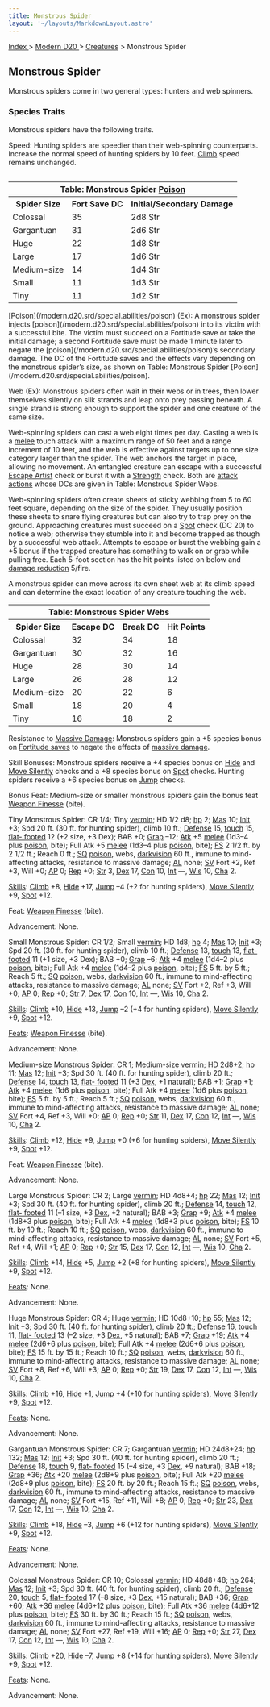 ```yaml
---
title: Monstrous Spider
layout: '~/layouts/MarkdownLayout.astro'
---
```


[ Index ](/) > [ Modern D20 ](/modern.d20.srd) > [Creatures](/modern.d20.srd/creatures) > Monstrous Spider

## Monstrous Spider

Monstrous spiders come in two general types: hunters and web spinners.

### Species Traits

Monstrous spiders have the following traits.

Speed: Hunting spiders are speedier than their web-spinning counterparts.
Increase the normal speed of hunting spiders by 10 feet.
[Climb](/modern.d20.srd/skills/climb) speed remains unchanged.


<table style="float: right"><tr><th colspan="3"> Table: Monstrous Spider <a href="/modern.d20.srd/special.abilities/poison">Poison</a></th></tr> <tr><th> Spider Size</th><th> Fort Save DC</th><th> Initial/Secondary Damage </th></tr> <tr><td> Colossal</td><td> 35</td><td> 2d8 Str </td></tr> <tr class="shaded"><td> Gargantuan</td><td> 31</td><td> 2d6 Str </td></tr> <tr><td> Huge</td><td> 22</td><td> 1d8 Str </td></tr> <tr class="shaded"><td> Large</td><td> 17</td><td> 1d6 Str </td></tr> <tr><td> Medium-size</td><td> 14</td><td> 1d4 Str </td></tr> <tr class="shaded"><td> Small</td><td> 11</td><td> 1d3 Str </td></tr> <tr><td> Tiny</td><td> 11</td><td> 1d2 Str </td></tr></table>
 [Poison](/modern.d20.srd/special.abilities/poison) (Ex): A monstrous spider
injects [poison](/modern.d20.srd/special.abilities/poison) into its victim
with a successful bite. The victim must succeed on a Fortitude save or take
the initial damage; a second Fortitude save must be made 1 minute later to
negate the [poison](/modern.d20.srd/special.abilities/poison)’s secondary
damage. The DC of the Fortitude saves and the effects vary depending on the
monstrous spider’s size, as shown on Table: Monstrous Spider
[Poison](/modern.d20.srd/special.abilities/poison).

Web (Ex): Monstrous spiders often wait in their webs or in trees, then lower
themselves silently on silk strands and leap onto prey passing beneath. A
single strand is strong enough to support the spider and one creature of the
same size.

Web-spinning spiders can cast a web eight times per day. Casting a web is a
[melee](/modern.d20.srd/combat/attack.roll) touch attack with a maximum range
of 50 feet and a range increment of 10 feet, and the web is effective against
targets up to one size category larger than the spider. The web anchors the
target in place, allowing no movement. An entangled creature can escape with a
successful [Escape Artist](/modern.d20.srd/skills/escape.artist) check or
burst it with a [Strength](/modern.d20.srd/basics/ability.scores) check. Both
are [attack actions](/modern.d20.srd/combat/attack.actions) whose DCs are
given in Table: Monstrous Spider Webs.

Web-spinning spiders often create sheets of sticky webbing from 5 to 60 feet
square, depending on the size of the spider. They usually position these
sheets to snare flying creatures but can also try to trap prey on the ground.
Approaching creatures must succeed on a [Spot](/modern.d20.srd/skills/spot)
check (DC 20) to notice a web; otherwise they stumble into it and become
trapped as though by a successful web attack. Attempts to escape or burst the
webbing gain a +5 bonus if the trapped creature has something to walk on or
grab while pulling free. Each 5-foot section has the hit points listed on
below and [damage reduction](/modern.d20.srd/special.abilities/damage.reduction) 5/fire.

A monstrous spider can move across its own sheet web at its climb speed and
can determine the exact location of any creature touching the web.


<table><tr><th colspan="4"> Table: Monstrous Spider Webs</th></tr> <tr><th> Spider Size</th><th> Escape DC</th><th> Break DC</th><th> Hit Points </th></tr> <tr><td> Colossal</td><td> 32</td><td> 34</td><td> 18 </td></tr> <tr class="shaded"><td> Gargantuan</td><td> 30</td><td> 32</td><td> 16 </td></tr> <tr><td> Huge</td><td> 28</td><td> 30</td><td> 14 </td></tr> <tr class="shaded"><td> Large</td><td> 26</td><td> 28</td><td> 12 </td></tr> <tr><td> Medium-size</td><td> 20</td><td> 22</td><td> 6 </td></tr> <tr class="shaded"><td> Small</td><td> 18</td><td> 20</td><td> 4 </td></tr> <tr><td> Tiny</td><td> 16</td><td> 18</td><td> 2 </td></tr></table>



Resistance to [Massive Damage](/modern.d20.srd/combat/death.dying.healing):
Monstrous spiders gain a +5 species bonus on [Fortitude saves](/modern.d20.srd/basics/saving.throws) to negate the effects of [massive damage](/modern.d20.srd/combat/death.dying.healing).

Skill Bonuses: Monstrous spiders receive a +4 species bonus on
[Hide](/modern.d20.srd/skills/hide) and [Move Silently](/modern.d20.srd/skills/move.silently) checks and a +8 species bonus
on [Spot](/modern.d20.srd/skills/spot) checks. Hunting spiders receive a +6
species bonus on [Jump](/modern.d20.srd/skills/jump) checks.

Bonus Feat: Medium-size or smaller monstrous spiders gain the bonus feat
[Weapon Finesse](/modern.d20.srd/feats/weapon.finesse) (bite).

Tiny Monstrous Spider: CR 1/4; Tiny
[vermin](/modern.d20.srd/creature.types/vermin); HD 1/2 d8;
[hp](/modern.d20.srd/combat/hit.points) 2;
[Mas](/modern.d20.srd/creatures/creature.overview) 10;
[Init](/modern.d20.srd/combat/initiative) +3; Spd 20 ft. (30 ft. for hunting
spider), climb 10 ft.; [Defense](/modern.d20.srd/combat/defense) 15,
[touch](/modern.d20.srd/combat/attack.actions) 15, [flat- footed](/modern.d20.srd/combat/surprise) 12 (+2 size, +3 Dex); BAB +0;
[Grap](/modern.d20.srd/combat/grapple) –12;
[Atk](/modern.d20.srd/combat/attack.roll) +5
[melee](/modern.d20.srd/combat/attack.roll) (1d3–4 plus
[poison](/modern.d20.srd/special.abilities/poison), bite); Full Atk +5
[melee](/modern.d20.srd/combat/attack.roll) (1d3–4 plus
[poison](/modern.d20.srd/special.abilities/poison), bite);
[FS](/modern.d20.srd/creatures/creature.overview) 2 1/2 ft. by 2 1/2 ft.;
Reach 0 ft.; [SQ](/modern.d20.srd/creatures/creature.overview)
[poison](/modern.d20.srd/special.abilities/poison), webs,
[darkvision](/modern.d20.srd/special.abilities/darkvision) 60 ft., immune to
mind-affecting attacks, resistance to massive damage;
[AL](/modern.d20.srd/basics/allegiances) none;
[SV](/modern.d20.srd/basics/saving.throws) Fort +2, Ref +3, Will +0;
[AP](/modern.d20.srd/creatures/creature.overview) 0;
[Rep](/modern.d20.srd/creatures/creature.overview) +0;
[Str](/modern.d20.srd/basics/ability.scores) 3,
[Dex](/modern.d20.srd/basics/ability.scores) 17,
[Con](/modern.d20.srd/basics/ability.scores) 10,
[Int](/modern.d20.srd/basics/ability.scores) —,
[Wis](/modern.d20.srd/basics/ability.scores) 10,
[Cha](/modern.d20.srd/basics/ability.scores) 2.

[Skills](/modern.d20.srd/skills): [Climb](/modern.d20.srd/skills/climb) +8,
[Hide](/modern.d20.srd/skills/hide) +17, [Jump](/modern.d20.srd/skills/jump)
–4 (+2 for hunting spiders), [Move Silently](/modern.d20.srd/skills/move.silently) +9,
[Spot](/modern.d20.srd/skills/spot) +12.

Feat: [Weapon Finesse](/modern.d20.srd/feats/weapon.finesse) (bite).

Advancement: None.

Small Monstrous Spider: CR 1/2; Small
[vermin](/modern.d20.srd/creature.types/vermin); HD 1d8;
[hp](/modern.d20.srd/combat/hit.points) 4;
[Mas](/modern.d20.srd/creatures/creature.overview) 10;
[Init](/modern.d20.srd/combat/initiative) +3; Spd 20 ft. (30 ft. for hunting
spider), climb 10 ft.; [Defense](/modern.d20.srd/combat/defense) 13,
[touch](/modern.d20.srd/combat/attack.actions) 13, [flat- footed](/modern.d20.srd/combat/surprise) 11 (+1 size, +3 Dex); BAB +0;
[Grap](/modern.d20.srd/combat/grapple) –6;
[Atk](/modern.d20.srd/combat/attack.roll) +4
[melee](/modern.d20.srd/combat/attack.roll) (1d4–2 plus
[poison](/modern.d20.srd/special.abilities/poison), bite); Full Atk +4
[melee](/modern.d20.srd/combat/attack.roll) (1d4–2 plus
[poison](/modern.d20.srd/special.abilities/poison), bite);
[FS](/modern.d20.srd/creatures/creature.overview) 5 ft. by 5 ft.; Reach 5 ft.;
[SQ](/modern.d20.srd/creatures/creature.overview)
[poison](/modern.d20.srd/special.abilities/poison), webs,
[darkvision](/modern.d20.srd/special.abilities/darkvision) 60 ft., immune to
mind-affecting attacks, resistance to massive damage;
[AL](/modern.d20.srd/basics/allegiances) none;
[SV](/modern.d20.srd/basics/saving.throws) Fort +2, Ref +3, Will +0;
[AP](/modern.d20.srd/creatures/creature.overview) 0;
[Rep](/modern.d20.srd/creatures/creature.overview) +0;
[Str](/modern.d20.srd/basics/ability.scores) 7,
[Dex](/modern.d20.srd/basics/ability.scores) 17,
[Con](/modern.d20.srd/basics/ability.scores) 10,
[Int](/modern.d20.srd/basics/ability.scores) —,
[Wis](/modern.d20.srd/basics/ability.scores) 10,
[Cha](/modern.d20.srd/basics/ability.scores) 2.

[Skills](/modern.d20.srd/skills): [Climb](/modern.d20.srd/skills/climb) +10,
[Hide](/modern.d20.srd/skills/hide) +13, [Jump](/modern.d20.srd/skills/jump)
–2 (+4 for hunting spiders), [Move Silently](/modern.d20.srd/skills/move.silently) +9,
[Spot](/modern.d20.srd/skills/spot) +12.

[Feats](/modern.d20.srd/feats): [Weapon Finesse](/modern.d20.srd/feats/weapon.finesse) (bite).

Advancement: None.

Medium-size Monstrous Spider: CR 1; Medium-size
[vermin](/modern.d20.srd/creature.types/vermin); HD 2d8+2;
[hp](/modern.d20.srd/combat/hit.points) 11;
[Mas](/modern.d20.srd/creatures/creature.overview) 12;
[Init](/modern.d20.srd/combat/initiative) +3; Spd 30 ft. (40 ft. for hunting
spider), climb 20 ft.; [Defense](/modern.d20.srd/combat/defense) 14,
[touch](/modern.d20.srd/combat/attack.actions) 13, [flat- footed](/modern.d20.srd/combat/surprise) 11 (+3
[Dex](/modern.d20.srd/basics/ability.scores), +1 natural); BAB +1;
[Grap](/modern.d20.srd/combat/grapple) +1;
[Atk](/modern.d20.srd/combat/attack.roll) +4
[melee](/modern.d20.srd/combat/attack.roll) (1d6 plus
[poison](/modern.d20.srd/special.abilities/poison), bite); Full Atk +4
[melee](/modern.d20.srd/combat/attack.roll) (1d6 plus
[poison](/modern.d20.srd/special.abilities/poison), bite);
[FS](/modern.d20.srd/creatures/creature.overview) 5 ft. by 5 ft.; Reach 5 ft.;
[SQ](/modern.d20.srd/creatures/creature.overview)
[poison](/modern.d20.srd/special.abilities/poison), webs,
[darkvision](/modern.d20.srd/special.abilities/darkvision) 60 ft., immune to
mind-affecting attacks, resistance to massive damage;
[AL](/modern.d20.srd/basics/allegiances) none;
[SV](/modern.d20.srd/basics/saving.throws) Fort +4, Ref +3, Will +0;
[AP](/modern.d20.srd/creatures/creature.overview) 0;
[Rep](/modern.d20.srd/creatures/creature.overview) +0;
[Str](/modern.d20.srd/basics/ability.scores) 11,
[Dex](/modern.d20.srd/basics/ability.scores) 17,
[Con](/modern.d20.srd/basics/ability.scores) 12,
[Int](/modern.d20.srd/basics/ability.scores) —,
[Wis](/modern.d20.srd/basics/ability.scores) 10,
[Cha](/modern.d20.srd/basics/ability.scores) 2.

[Skills](/modern.d20.srd/skills): [Climb](/modern.d20.srd/skills/climb) +12,
[Hide](/modern.d20.srd/skills/hide) +9, [Jump](/modern.d20.srd/skills/jump) +0
(+6 for hunting spiders), [Move Silently](/modern.d20.srd/skills/move.silently) +9,
[Spot](/modern.d20.srd/skills/spot) +12.

Feat: [Weapon Finesse](/modern.d20.srd/feats/weapon.finesse) (bite).

Advancement: None.

Large Monstrous Spider: CR 2; Large
[vermin](/modern.d20.srd/creature.types/vermin); HD 4d8+4;
[hp](/modern.d20.srd/combat/hit.points) 22;
[Mas](/modern.d20.srd/creatures/creature.overview) 12;
[Init](/modern.d20.srd/combat/initiative) +3; Spd 30 ft. (40 ft. for hunting
spider), climb 20 ft.; [Defense](/modern.d20.srd/combat/defense) 14,
[touch](/modern.d20.srd/combat/attack.actions) 12, [flat- footed](/modern.d20.srd/combat/surprise) 11 (–1 size, +3
[Dex](/modern.d20.srd/basics/ability.scores), +2 natural); BAB +3;
[Grap](/modern.d20.srd/combat/grapple) +9;
[Atk](/modern.d20.srd/combat/attack.roll) +4
[melee](/modern.d20.srd/combat/attack.roll) (1d8+3 plus
[poison](/modern.d20.srd/special.abilities/poison), bite); Full Atk +4
[melee](/modern.d20.srd/combat/attack.roll) (1d8+3 plus
[poison](/modern.d20.srd/special.abilities/poison), bite);
[FS](/modern.d20.srd/creatures/creature.overview) 10 ft. by 10 ft.; Reach 10
ft.; [SQ](/modern.d20.srd/creatures/creature.overview)
[poison](/modern.d20.srd/special.abilities/poison), webs,
[darkvision](/modern.d20.srd/special.abilities/darkvision) 60 ft., immune to
mind-affecting attacks, resistance to massive damage;
[AL](/modern.d20.srd/basics/allegiances) none;
[SV](/modern.d20.srd/basics/saving.throws) Fort +5, Ref +4, Will +1;
[AP](/modern.d20.srd/creatures/creature.overview) 0;
[Rep](/modern.d20.srd/creatures/creature.overview) +0;
[Str](/modern.d20.srd/basics/ability.scores) 15,
[Dex](/modern.d20.srd/basics/ability.scores) 17,
[Con](/modern.d20.srd/basics/ability.scores) 12,
[Int](/modern.d20.srd/basics/ability.scores) —,
[Wis](/modern.d20.srd/basics/ability.scores) 10,
[Cha](/modern.d20.srd/basics/ability.scores) 2.

[Skills](/modern.d20.srd/skills): [Climb](/modern.d20.srd/skills/climb) +14,
[Hide](/modern.d20.srd/skills/hide) +5, [Jump](/modern.d20.srd/skills/jump) +2
(+8 for hunting spiders), [Move Silently](/modern.d20.srd/skills/move.silently) +9,
[Spot](/modern.d20.srd/skills/spot) +12.

[Feats](/modern.d20.srd/feats): None.

Advancement: None.

Huge Monstrous Spider: CR 4; Huge
[vermin](/modern.d20.srd/creature.types/vermin); HD 10d8+10;
[hp](/modern.d20.srd/combat/hit.points) 55;
[Mas](/modern.d20.srd/creatures/creature.overview) 12;
[Init](/modern.d20.srd/combat/initiative) +3; Spd 30 ft. (40 ft. for hunting
spider), climb 20 ft.; [Defense](/modern.d20.srd/combat/defense) 16,
[touch](/modern.d20.srd/combat/attack.actions) 11, [flat- footed](/modern.d20.srd/combat/surprise) 13 (–2 size, +3
[Dex](/modern.d20.srd/basics/ability.scores), +5 natural); BAB +7;
[Grap](/modern.d20.srd/combat/grapple) +19;
[Atk](/modern.d20.srd/combat/attack.roll) +4
[melee](/modern.d20.srd/combat/attack.roll) (2d6+6 plus
[poison](/modern.d20.srd/special.abilities/poison), bite); Full Atk +4
[melee](/modern.d20.srd/combat/attack.roll) (2d6+6 plus
[poison](/modern.d20.srd/special.abilities/poison), bite);
[FS](/modern.d20.srd/creatures/creature.overview) 15 ft. by 15 ft.; Reach 10
ft.; [SQ](/modern.d20.srd/creatures/creature.overview)
[poison](/modern.d20.srd/special.abilities/poison), webs,
[darkvision](/modern.d20.srd/special.abilities/darkvision) 60 ft., immune to
mind-affecting attacks, resistance to massive damage;
[AL](/modern.d20.srd/basics/allegiances) none;
[SV](/modern.d20.srd/basics/saving.throws) Fort +8, Ref +6, Will +3;
[AP](/modern.d20.srd/creatures/creature.overview) 0;
[Rep](/modern.d20.srd/creatures/creature.overview) +0;
[Str](/modern.d20.srd/basics/ability.scores) 19,
[Dex](/modern.d20.srd/basics/ability.scores) 17,
[Con](/modern.d20.srd/basics/ability.scores) 12,
[Int](/modern.d20.srd/basics/ability.scores) —,
[Wis](/modern.d20.srd/basics/ability.scores) 10,
[Cha](/modern.d20.srd/basics/ability.scores) 2.

[Skills](/modern.d20.srd/skills): [Climb](/modern.d20.srd/skills/climb) +16,
[Hide](/modern.d20.srd/skills/hide) +1, [Jump](/modern.d20.srd/skills/jump) +4
(+10 for hunting spiders), [Move Silently](/modern.d20.srd/skills/move.silently) +9,
[Spot](/modern.d20.srd/skills/spot) +12.

[Feats](/modern.d20.srd/feats): None.

Advancement: None.

Gargantuan Monstrous Spider: CR 7; Gargantuan
[vermin](/modern.d20.srd/creature.types/vermin); HD 24d8+24;
[hp](/modern.d20.srd/combat/hit.points) 132;
[Mas](/modern.d20.srd/creatures/creature.overview) 12;
[Init](/modern.d20.srd/combat/initiative) +3; Spd 30 ft. (40 ft. for hunting
spider), climb 20 ft.; [Defense](/modern.d20.srd/combat/defense) 18,
[touch](/modern.d20.srd/combat/attack.actions) 9, [flat- footed](/modern.d20.srd/combat/surprise) 15 (–4 size, +3
[Dex](/modern.d20.srd/basics/ability.scores), +9 natural); BAB +18;
[Grap](/modern.d20.srd/combat/grapple) +36;
[Atk](/modern.d20.srd/combat/attack.roll) +20
[melee](/modern.d20.srd/combat/attack.roll) (2d8+9 plus
[poison](/modern.d20.srd/special.abilities/poison), bite); Full Atk +20
[melee](/modern.d20.srd/combat/attack.roll) (2d8+9 plus
[poison](/modern.d20.srd/special.abilities/poison), bite);
[FS](/modern.d20.srd/creatures/creature.overview) 20 ft. by 20 ft.; Reach 15
ft.; [SQ](/modern.d20.srd/creatures/creature.overview)
[poison](/modern.d20.srd/special.abilities/poison), webs,
[darkvision](/modern.d20.srd/special.abilities/darkvision) 60 ft., immune to
mind-affecting attacks, resistance to massive damage;
[AL](/modern.d20.srd/basics/allegiances) none;
[SV](/modern.d20.srd/basics/saving.throws) Fort +15, Ref +11, Will +8;
[AP](/modern.d20.srd/creatures/creature.overview) 0;
[Rep](/modern.d20.srd/creatures/creature.overview) +0;
[Str](/modern.d20.srd/basics/ability.scores) 23,
[Dex](/modern.d20.srd/basics/ability.scores) 17,
[Con](/modern.d20.srd/basics/ability.scores) 12,
[Int](/modern.d20.srd/basics/ability.scores) —,
[Wis](/modern.d20.srd/basics/ability.scores) 10,
[Cha](/modern.d20.srd/basics/ability.scores) 2.

[Skills](/modern.d20.srd/skills): [Climb](/modern.d20.srd/skills/climb) +18,
[Hide](/modern.d20.srd/skills/hide) –3, [Jump](/modern.d20.srd/skills/jump) +6
(+12 for hunting spiders), [Move Silently](/modern.d20.srd/skills/move.silently) +9,
[Spot](/modern.d20.srd/skills/spot) +12.

[Feats](/modern.d20.srd/feats): None.

Advancement: None.

Colossal Monstrous Spider: CR 10; Colossal
[vermin](/modern.d20.srd/creature.types/vermin); HD 48d8+48;
[hp](/modern.d20.srd/combat/hit.points) 264;
[Mas](/modern.d20.srd/creatures/creature.overview) 12;
[Init](/modern.d20.srd/combat/initiative) +3; Spd 30 ft. (40 ft. for hunting
spider), climb 20 ft.; [Defense](/modern.d20.srd/combat/defense) 20,
[touch](/modern.d20.srd/combat/attack.actions) 5, [flat- footed](/modern.d20.srd/combat/surprise) 17 (–8 size, +3
[Dex](/modern.d20.srd/basics/ability.scores), +15 natural); BAB +36;
[Grap](/modern.d20.srd/combat/grapple) +60;
[Atk](/modern.d20.srd/combat/attack.roll) +36
[melee](/modern.d20.srd/combat/attack.roll) (4d6+12 plus
[poison](/modern.d20.srd/special.abilities/poison), bite); Full Atk +36
[melee](/modern.d20.srd/combat/attack.roll) (4d6+12 plus
[poison](/modern.d20.srd/special.abilities/poison), bite);
[FS](/modern.d20.srd/creatures/creature.overview) 30 ft. by 30 ft.; Reach 15
ft.; [SQ](/modern.d20.srd/creatures/creature.overview)
[poison](/modern.d20.srd/special.abilities/poison), webs,
[darkvision](/modern.d20.srd/special.abilities/darkvision) 60 ft., immune to
mind-affecting attacks, resistance to massive damage;
[AL](/modern.d20.srd/basics/allegiances) none;
[SV](/modern.d20.srd/basics/saving.throws) Fort +27, Ref +19, Will +16;
[AP](/modern.d20.srd/creatures/creature.overview) 0;
[Rep](/modern.d20.srd/creatures/creature.overview) +0;
[Str](/modern.d20.srd/basics/ability.scores) 27,
[Dex](/modern.d20.srd/basics/ability.scores) 17,
[Con](/modern.d20.srd/basics/ability.scores) 12,
[Int](/modern.d20.srd/basics/ability.scores) —,
[Wis](/modern.d20.srd/basics/ability.scores) 10,
[Cha](/modern.d20.srd/basics/ability.scores) 2.

[Skills](/modern.d20.srd/skills): [Climb](/modern.d20.srd/skills/climb) +20,
[Hide](/modern.d20.srd/skills/hide) –7, [Jump](/modern.d20.srd/skills/jump) +8
(+14 for hunting spiders), [Move Silently](/modern.d20.srd/skills/move.silently) +9,
[Spot](/modern.d20.srd/skills/spot) +12.

[Feats](/modern.d20.srd/feats): None.

Advancement: None.

